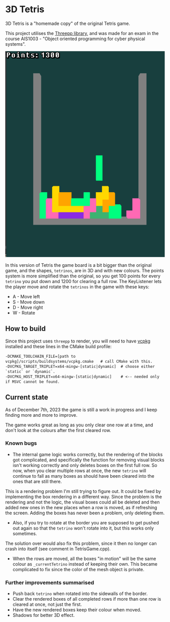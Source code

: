 # 3D Tetris

3D Tetris is a "homemade copy" of the original Tetris game. 

This project utilises the [Threepp library](https://github.com/markaren/threepp), and was made for an exam 
in the course AIS1003 - "Object oriented programming for cyber physical systems".

![img_1.png](img_1.png)

In this version of Tetris the game board is a bit bigger than the original game, and the shapes, `tetrinos`, 
are in 3D and with new colours.
The points system is more simplified than the original, so you get 100 points for every `tetrino` you put down 
and 1200 for clearing a full row.
The KeyListener lets the player move and rotate the `tetrinos` in the game with these keys:

- A - Move left
- S - Move down
- D - Move right
- W - Rotate


## How to build

Since this project uses `threepp` to render, you will need to have [vcpkg](https://vcpkg.io/en/getting-started.html) 
installed and these lines in the CMake build profile:

```shell
-DCMAKE_TOOLCHAIN_FILE=[path to vcpkg]/scripts/buildsystems/vcpkg.cmake   # call CMake with this.
-DVCPKG_TARGET_TRIPLET=x64-mingw-[static|dynamic]  # choose either `static` or `dynamic`.
-DVCPKG_HOST_TRIPLET=x64-mingw-[static|dynamic]    # <-- needed only if MSVC cannot be found. 
```

## Current state

As of December 7th, 2023 the game is still a work in progress and I keep finding more and more to improve.

The game works great as long as you only clear one row at a time, and don't look at the colours after the first 
cleared row.

### Known bugs

- The internal game logic works correctly, but the rendering of the blocks got complicated, and 
specifically the function for removing visual blocks isn't working correctly and only deletes boxes on the first 
full row. So now, when you clear multiple rows at once, the new `tetrino` will continue to fall as many boxes as 
should have been cleared into the ones that are still there.

This is a rendering problem I'm still trying to figure out.
It could be fixed by implementing the box rendering in a different way.
Since the problem is the rendering and not the logic, the visual boxes could all be deleted and then added new ones
in the new places when a row is moved, as if refreshing the screen. 
Adding the boxes has never been a problem, only deleting them.

- Also, if you try to rotate at the border you are supposed to get pushed out again so that the `tetrino` won't 
rotate into it, but this works only sometimes.

The solution over would also fix this problem, since it then no longer can crash into itself 
(see comment in TetrisGame.cpp).

- When the rows are moved, all the boxes "in motion" will be the same colour as `_currentTetrino` instead of 
keeping their own. This became complicated to fix since the color of the mesh object is private.

### Further improvements summarised

- Push back `tetrino` when rotated into the sidewalls of the border.
- Clear the rendered boxes of all completed rows if more than one row is cleared at once, not just the first.
- Have the new rendered boxes keep their colour when moved.
- Shadows for better 3D effect.

